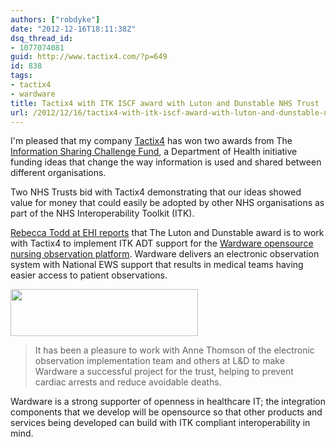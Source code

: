 ```yaml
---
authors: ["robdyke"]
date: "2012-12-16T18:11:38Z"
dsq_thread_id:
- 1077074081
guid: http://www.tactix4.com/?p=649
id: 838
tags:
- tactix4
- wardware
title: Tactix4 with ITK ISCF award with Luton and Dunstable NHS Trust
url: /2012/12/16/tactix4-with-itk-iscf-award-with-luton-and-dunstable-nhs-trust/
---
```

I'm pleased that my company [Tactix4](http://www.tactix4.com/) has won two awards from The [Information Sharing Challenge Fund](http://www.dh.gov.uk/health/2012/12/sharing-challenge-funding/), a Department of Health initiative funding ideas that change the way information is used and shared between different organisations.

Two NHS Trusts bid with Tactix4 demonstrating that our ideas showed value for money that could easily be adopted by other NHS organisations as part of the NHS Interoperability Toolkit (ITK).

<!--more-->

[Rebecca Todd at EHI reports](http://www.ehi.co.uk/news/EHI/8262/itk-fund-winners-announced) that The Luton and Dunstable award is to work with Tactix4 to implement ITK ADT support for the [Wardware opensource nursing observation platform](http://wardware.co.uk/). Wardware delivers an electronic observation system with National EWS support that results in medical teams having easier access to patient observations.

[<img class="aligncenter size-medium wp-image-637" title="logo_1_morepinkblue" alt="" src="http://www.tactix4.com/pubfiles/2012/02/logo_1_morepinkblue-300x75.png" width="300" height="75" />](http://www.wardware.co.uk)

> It has been a pleasure to work with Anne Thomson of the electronic observation implementation team and others at L&D to make Wardware a successful project for the trust, helping to prevent cardiac arrests and reduce avoidable deaths.

Wardware is a strong supporter of openness in healthcare IT; the integration components that we develop will be opensource so that other products and services being developed can build with ITK compliant interoperability in mind.